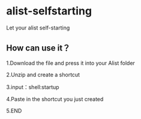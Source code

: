 # alist-selfstarting
Let your alist self-starting

## How can use it？
1.Download the file and press it into your Alist folder

2.Unzip and create a shortcut

3.input：shell:startup

4.Paste in the shortcut you just created

5.END
